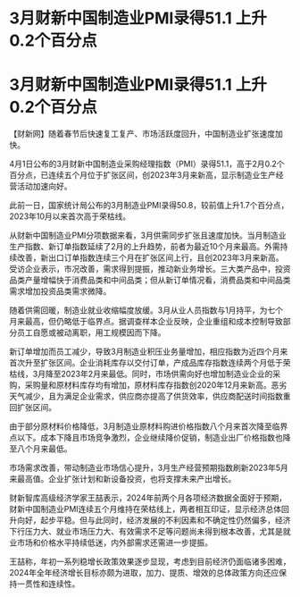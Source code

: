 # 3月财新中国制造业PMI录得51.1 上升0.2个百分点

# 3月财新中国制造业PMI录得51.1 上升0.2个百分点

【财新网】随着春节后快速复工复产、市场活跃度回升，中国制造业扩张速度加快。

4月1日公布的3月财新中国制造业采购经理指数（PMI）录得51.1，高于2月0.2个百分点，已连续五个月位于扩张区间，创2023年3月来新高，显示制造业生产经营活动加速向好。

此前一日，国家统计局公布的3月制造业PMI录得50.8，较前值上升1.7个百分点，2023年10月以来首次高于荣枯线。

从财新中国制造业PMI分项数据来看，3月供需同步扩张且速度加快。当月制造业生产指数、新订单指数延续了2月的上升趋势，前者为最近10个月来最高。外需持续改善，新出口订单指数连续三个月在扩张区间上行，且创2023年3月来新高。受访企业表示，市况改善，需求得到提振，推动新业务增长。三大类产品中，投资品类产量增幅快于消费品类和中间品类；但从新订单情况看，消费品类和中间品类需求增加投资品类需求微降。

随着供需回暖，制造业就业收缩幅度放缓。3月从业人员指数与1月持平，为七个月来最高，但仍略低于临界点。据调查样本企业反映，企业重组和成本控制导致部分员工自愿或被动离职，用工规模因而下降。

新订单增加而员工减少，导致3月制造业积压业务量增加，相应指数为近四个月来首次升至扩张区间。企业消耗库存以交付订单，产成品库存指数连续两个月低于荣枯线，3月降至2023年2月来最低。同时，市场供需向好也增加制造业企业的采购，采购量和原材料库存均有增加，原材料库存指数创2020年12月来新高。恶劣天气减少，且为满足企业需求，供应商亦提高了供货效率，供应商配送时间指数重回扩张区间。

由于部分原材料价格降低，3月制造业原材料购进价格指数八个月来首次降至临界点以下。成本下降且市场竞争激烈，企业继续降价促销，制造业出厂价格指数也降至八个月来最低。

市场需求改善，带动制造业市场信心提升，3月生产经营预期指数刷新2023年5月来最高值。企业扩张计划和新设备投资，也将支撑未来产出增长。

财新智库高级经济学家王喆表示，2024年前两个月各项经济数据全面好于预期，财新中国制造业PMI连续五个月维持在荣枯线上，两者相互印证，显示经济总体回升向好，起步平稳。但与此同时，经济发展的不利因素和不确定性仍然偏多，经济下行压力大、就业市场压力大、有效需求不足等问题尚未得到根本改善，尤其是就业市场和价格水平持续低迷，内外部需求还需进一步提振。

王喆称，年初一系列稳增长政策效果逐步显现，考虑到目前经济仍面临诸多困难，2024年全年经济增长目标亦颇为进取，加力、提质、增效的总体政策方向还应保持一贯性和连续性。

